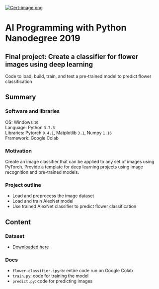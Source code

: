 [![Cert-image.png](https://i.postimg.cc/HL74T2dk/Cert-image.png)](https://postimg.cc/67tG0C8k) 
<br>
# AI Programming with Python Nanodegree 2019
## Final project: Create a classifier for flower images using deep learning 
Code to load, build, train, and test a pre-trained model to predict flower classification

## Summary
### Software and libraries
OS: Windows `10` <br>
Language: Python `3.7.3` <br>
Libraries: Pytorch `0.4.1`, Matplotlib `3.1`, Numpy `1.16` <br>
Framework: Google Colab <br>

### Motivation
Create an image classifier that can be applied to any set of images using PyTorch.  Provide a template for deep learning projects using image recognition and pre-trained models.  

### Project outline
- Load and preprocess the image dataset
- Load and train AlexNet model
- Use trained AlexNet classifier to predict flower classification 

## Content
### Dataset
- [Downloaded here](http://www.robots.ox.ac.uk/~vgg/data/flowers/102/index.html)

### Docs
- `flower-classifier.ipynb`: entire code run on Google Colab
- `train.py`: code for training the model
- `predict.py`: code for predicting images 

